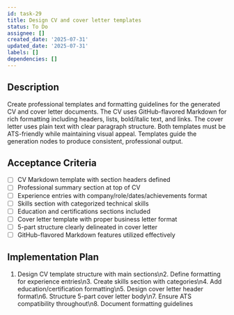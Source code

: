 ```yaml
---
id: task-29
title: Design CV and cover letter templates
status: To Do
assignee: []
created_date: '2025-07-31'
updated_date: '2025-07-31'
labels: []
dependencies: []
---
```


## Description

Create professional templates and formatting guidelines for the generated CV and cover letter documents. The CV uses GitHub-flavored Markdown for rich formatting including headers, lists, bold/italic text, and links. The cover letter uses plain text with clear paragraph structure. Both templates must be ATS-friendly while maintaining visual appeal. Templates guide the generation nodes to produce consistent, professional output.
## Acceptance Criteria

- [ ] CV Markdown template with section headers defined
- [ ] Professional summary section at top of CV
- [ ] Experience entries with company/role/dates/achievements format
- [ ] Skills section with categorized technical skills
- [ ] Education and certifications sections included
- [ ] Cover letter template with proper business letter format
- [ ] 5-part structure clearly delineated in cover letter
- [ ] GitHub-flavored Markdown features utilized effectively

## Implementation Plan

1. Design CV template structure with main sections\n2. Define formatting for experience entries\n3. Create skills section with categories\n4. Add education/certification formatting\n5. Design cover letter header format\n6. Structure 5-part cover letter body\n7. Ensure ATS compatibility throughout\n8. Document formatting guidelines
